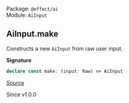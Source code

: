 Package: `@effect/ai`<br />
Module: `AiInput`<br />

## AiInput.make

Constructs a new `AiInput` from raw user input.

**Signature**

```ts
declare const make: (input: Raw) => AiInput
```

[Source](https://github.com/Effect-TS/effect/tree/main/packages/ai/ai/src/AiInput.ts#L490)

Since v1.0.0